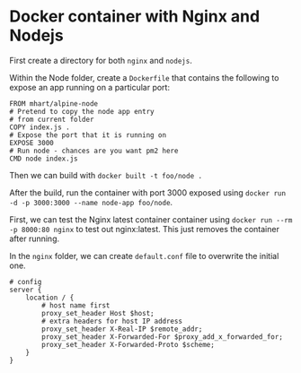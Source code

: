 # Docker container with Nginx and Nodejs

First create a directory for both `nginx` and `nodejs`.

Within the Node folder, create a `Dockerfile` that contains the following to expose an app running on a particular port:

```
FROM mhart/alpine-node
# Pretend to copy the node app entry
# from current folder
COPY index.js .
# Expose the port that it is running on
EXPOSE 3000
# Run node - chances are you want pm2 here
CMD node index.js
```

Then we can build with `docker built -t foo/node .`

After the build, run the container with port 3000 exposed using `docker run -d -p 3000:3000 --name node-app foo/node`.

First, we can test the Nginx latest container container using `docker run --rm -p 8000:80 nginx` to test out nginx:latest. This just removes the container after running.

In the `nginx` folder, we can create `default.conf` file to overwrite the initial one.

```
# config
server {
	location / {
		# host name first
		proxy_set_header Host $host;
		# extra headers for host IP address
		proxy_set_header X-Real-IP $remote_addr;
		proxy_set_header X-Forwarded-For $proxy_add_x_forwarded_for;
		proxy_set_header X-Forwarded-Proto $scheme;
	}
}
```
